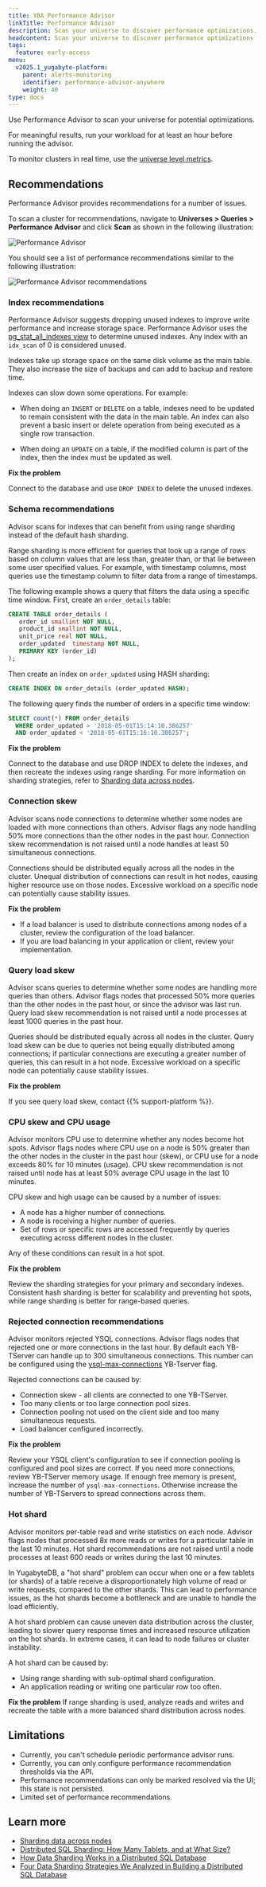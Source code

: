 ```yaml
---
title: YBA Performance Advisor
linkTitle: Performance Advisor
description: Scan your universe to discover performance optimizations.
headcontent: Scan your universe to discover performance optimizations
tags:
  feature: early-access
menu:
  v2025.1_yugabyte-platform:
    parent: alerts-monitoring
    identifier: performance-advisor-anywhere
    weight: 40
type: docs
---
```


Use Performance Advisor to scan your universe for potential optimizations.

For meaningful results, run your workload for at least an hour before running the advisor.

To monitor clusters in real time, use the [universe level metrics](../anywhere-metrics/).

## Recommendations

Performance Advisor provides recommendations for a number of issues.

To scan a cluster for recommendations, navigate to **Universes > Queries > Performance Advisor** and click **Scan** as shown in the following illustration:

![Performance Advisor](/images/yp/alerts-monitoring/perf-advisor/perf-advisor-overview.png)

You should see a list of performance recommendations similar to the following illustration:

![Performance Advisor recommendations](/images/yp/alerts-monitoring/perf-advisor/perf-recommendations.png)

### Index recommendations

Performance Advisor suggests dropping unused indexes to improve write performance and increase storage space. Performance Advisor uses the [pg_stat_all_indexes view](https://www.postgresql.org/docs/15/monitoring-stats.html#PG-STAT-ALL-INDEXES-VIEW) to determine unused indexes. Any index with an `idx_scan` of 0 is considered unused.

Indexes take up storage space on the same disk volume as the main table. They also increase the size of backups and can add to backup and restore time.

Indexes can slow down some operations. For example:

- When doing an `INSERT` or `DELETE` on a table, indexes need to be updated to remain consistent with the data in the main table. An index can also prevent a basic insert or delete operation from being executed as a single row transaction.

- When doing an `UPDATE` on a table, if the modified column is part of the index, then the index must be updated as well.

**Fix the problem**

Connect to the database and use `DROP INDEX` to delete the unused indexes.

### Schema recommendations

Advisor scans for indexes that can benefit from using range sharding instead of the default hash sharding.

Range sharding is more efficient for queries that look up a range of rows based on column values that are less than, greater than, or that lie between some user specified values. For example, with timestamp columns, most queries use the timestamp column to filter data from a range of timestamps.

The following example shows a query that filters the data using a specific time window. First, create an `order_details` table:

```sql
CREATE TABLE order_details (
   order_id smallint NOT NULL,
   product_id smallint NOT NULL,
   unit_price real NOT NULL,
   order_updated  timestamp NOT NULL,
   PRIMARY KEY (order_id)
);
```

Then create an index on `order_updated` using HASH sharding:

```sql
CREATE INDEX ON order_details (order_updated HASH);
```

The following query finds the number of orders in a specific time window:

```sql
SELECT count(*) FROM order_details
  WHERE order_updated > '2018-05-01T15:14:10.386257'
  AND order_updated < '2018-05-01T15:16:10.386257';
```

**Fix the problem**

Connect to the database and use DROP INDEX to delete the indexes, and then recreate the indexes using range sharding. For more information on sharding strategies, refer to [Sharding data across nodes](../../../architecture/docdb-sharding/sharding/).

### Connection skew

Advisor scans node connections to determine whether some nodes are loaded with more connections than others. Advisor flags any node handling 50% more connections than the other nodes in the past hour. Connection skew recommendation is not raised until  a node handles at least 50 simultaneous connections.

Connections should be distributed equally across all the nodes in the cluster. Unequal distribution of connections can result in hot nodes, causing higher resource use on those nodes. Excessive workload on a specific node can potentially cause stability issues.

**Fix the problem**

- If a load balancer is used to distribute connections among nodes of a cluster, review the configuration of the load balancer.
- If you are load balancing in your application or client, review your implementation.

### Query load skew

Advisor scans queries to determine whether some nodes are handling more queries than others. Advisor flags nodes that processed 50% more queries than the other nodes in the past hour, or since the advisor was last run. Query load skew recommendation is not raised until a node processes at least 1000 queries in the past hour.

Queries should be distributed equally across all nodes in the cluster. Query load skew can be due to queries not being equally distributed among connections; if particular connections are executing a greater number of queries, this can result in a hot node. Excessive workload on a specific node can potentially cause stability issues.

**Fix the problem**

If you see query load skew, contact {{% support-platform %}}.

### CPU skew and CPU usage

Advisor monitors CPU use to determine whether any nodes become hot spots. Advisor flags nodes where CPU use on a node is 50% greater than the other nodes in the cluster in the past hour (skew), or CPU use for a node exceeds 80% for 10 minutes (usage). CPU skew recommendation is not raised until node has at least 50% average CPU usage in the last 10 minutes.

CPU skew and high usage can be caused by a number of issues:

- A node has a higher number of connections.
- A node is receiving a higher number of queries.
- Set of rows or specific rows are accessed frequently by queries executing across different nodes in the cluster.

Any of these conditions can result in a hot spot.

**Fix the problem**

Review the sharding strategies for your primary and secondary indexes. Consistent hash sharding is better for scalability and preventing hot spots, while range sharding is better for range-based queries.

### Rejected connection recommendations

Advisor monitors rejected YSQL connections. Advisor flags nodes that rejected one or more connections in the last hour. By default each YB-TServer can handle up to 300 simultaneous connections. This number can be configured using the [ysql-max-connections](../../../reference/configuration/yb-tserver/#ysql-max-connections) YB-Tserver flag.

Rejected connections can be caused by:

- Connection skew - all clients are connected to one YB-TServer.
- Too many clients or too large connection pool sizes.
- Connection pooling not used on the client side and too many simultaneous requests.
- Load balancer configured incorrectly.

**Fix the problem**

Review your YSQL client's configuration to see if connection pooling is configured and pool sizes are correct. If you need more connections, review YB-TServer memory usage. If enough free memory is present, increase the number of `ysql-max-connections`. Otherwise increase the number of YB-TServers to spread connections across them.

### Hot shard

Advisor monitors per-table read and write statistics on each node. Advisor flags nodes that processed 8x more reads or writes for a particular table in the last 10 minutes. Hot shard recommendations are not raised until a node processes at least 600 reads or writes during the last 10 minutes.

In YugabyteDB, a "hot shard" problem can occur when one or a few tablets (or shards) of a table receive a disproportionately high volume of read or write requests, compared to the other shards. This can lead to performance issues, as the hot shards become a bottleneck and are unable to handle the load efficiently.

A hot shard problem can cause uneven data distribution across the cluster, leading to slower query response times and increased resource utilization on the hot shards. In extreme cases, it can lead to node failures or cluster instability.

A hot shard can be caused by:

- Using range sharding with sub-optimal shard configuration.
- An application reading or writing one particular row too often.

**Fix the problem**
If range sharding is used, analyze reads and writes and recreate the table with a more balanced shard distribution across nodes.

## Limitations

- Currently, you can't schedule periodic performance advisor runs.
- Currently, you can only configure performance recommendation thresholds via the API.
- Performance recommendations can only be marked resolved via the UI; this state is not persisted.
- Limited set of performance recommendations.

## Learn more

- [Sharding data across nodes](../../../architecture/docdb-sharding/sharding/)
- [Distributed SQL Sharding: How Many Tablets, and at What Size?](https://www.yugabyte.com/blog/distributed-sql-sharding-how-many-tablets-size/)
- [How Data Sharding Works in a Distributed SQL Database](https://www.yugabyte.com/blog/how-data-sharding-works-in-a-distributed-sql-database/)
- [Four Data Sharding Strategies We Analyzed in Building a Distributed SQL Database](https://www.yugabyte.com/blog/four-data-sharding-strategies-we-analyzed-in-building-a-distributed-sql-database/)
